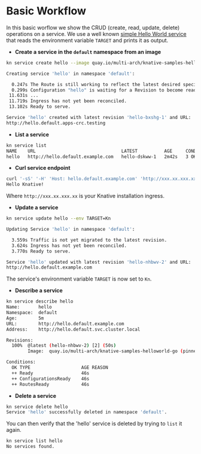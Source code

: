 # Basic Workflow

In this basic worflow we show the CRUD (create, read, update, delete) operations
on a service. We use a well known
[simple Hello World service](https://github.com/knative/docs/tree/master/docs/serving/samples/hello-world/helloworld-go)
that reads the environment variable `TARGET` and prints it as output.

- **Create a service in the `default` namespace from an image**

```bash
kn service create hello --image quay.io/multi-arch/knative-samples-helloworld-go --env TARGET=Knative

Creating service 'hello' in namespace 'default':

  0.247s The Route is still working to reflect the latest desired specification.
  0.299s Configuration "hello" is waiting for a Revision to become ready.
 11.631s ...
 11.719s Ingress has not yet been reconciled.
 13.102s Ready to serve.

Service 'hello' created with latest revision 'hello-bxshg-1' and URL:
http://hello.default.apps-crc.testing
```

- **List a service**

```bash
kn service list
NAME    URL                                LATEST          AGE     CONDITIONS   READY   REASON
hello   http://hello.default.example.com   hello-dskww-1   2m42s   3 OK / 3     True
```

- **Curl service endpoint**

```bash
curl '-sS' '-H' 'Host: hello.default.example.com' 'http://xxx.xx.xxx.xx   '
Hello Knative!
```

Where `http://xxx.xx.xxx.xx` is your Knative installation ingress.

- **Update a service**

```bash
kn service update hello --env TARGET=Kn

Updating Service 'hello' in namespace 'default':

  3.559s Traffic is not yet migrated to the latest revision.
  3.624s Ingress has not yet been reconciled.
  3.770s Ready to serve.

Service 'hello' updated with latest revision 'hello-nhbwv-2' and URL:
http://hello.default.example.com
```

The service's environment variable `TARGET` is now set to `Kn`.

- **Describe a service**

```bash
kn service describe hello
Name:       hello
Namespace:  default
Age:        5m
URL:        http://hello.default.example.com
Address:    http://hello.default.svc.cluster.local

Revisions:
  100%  @latest (hello-nhbwv-2) [2] (50s)
        Image:  quay.io/multi-arch/knative-samples-helloworld-go (pinned to 8d9237)

Conditions:
  OK TYPE                   AGE REASON
  ++ Ready                  46s
  ++ ConfigurationsReady    46s
  ++ RoutesReady            46s
```

- **Delete a service**

```bash
kn service delete hello
Service 'hello' successfully deleted in namespace 'default'.
```

You can then verify that the 'hello' service is deleted by trying to `list` it
again.

```bash
kn service list hello
No services found.
```
